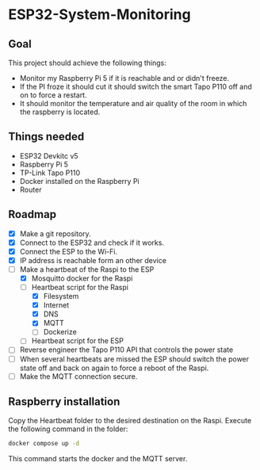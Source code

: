# ESP32-System-Monitoring

## Goal

This project should achieve the following things:

- Monitor my Raspberry Pi 5 if it is reachable and or didn't freeze.
- If the PI froze it should cut it should switch the smart Tapo P110 off and on to force a restart.
- It should monitor the temperature and air quality of the room in which the raspberry is located.

## Things needed

- ESP32 Devkitc v5
- Raspberry Pi 5
- TP-Link Tapo P110
- Docker installed on the Raspberry Pi
- Router

## Roadmap

- [x] Make a git repository.
- [x] Connect to the ESP32 and check if it works.
- [x] Connect the ESP to the Wi-Fi.
- [x] IP address is reachable form an other device
- [ ] Make a heartbeat of the Raspi to the ESP
  - [x] Mosquitto docker for the Raspi
  - [ ] Heartbeat script for the Raspi
    - [x] Filesystem
    - [x] Internet
    - [x] DNS
    - [x] MQTT
    - [ ] Dockerize
  - [ ] Heartbeat script for the ESP
- [ ] Reverse engineer the Tapo P110 API that controls the power state
- [ ] When several heartbeats are missed the ESP should switch the power state off and back on again to force a reboot of the Raspi.
- [ ] Make the MQTT connection secure.

## Raspberry installation

Copy the Heartbeat folder to the desired destination on the Raspi.
Execute the following command in the folder:

```sh
docker compose up -d
```

This command starts the docker and the MQTT server.
